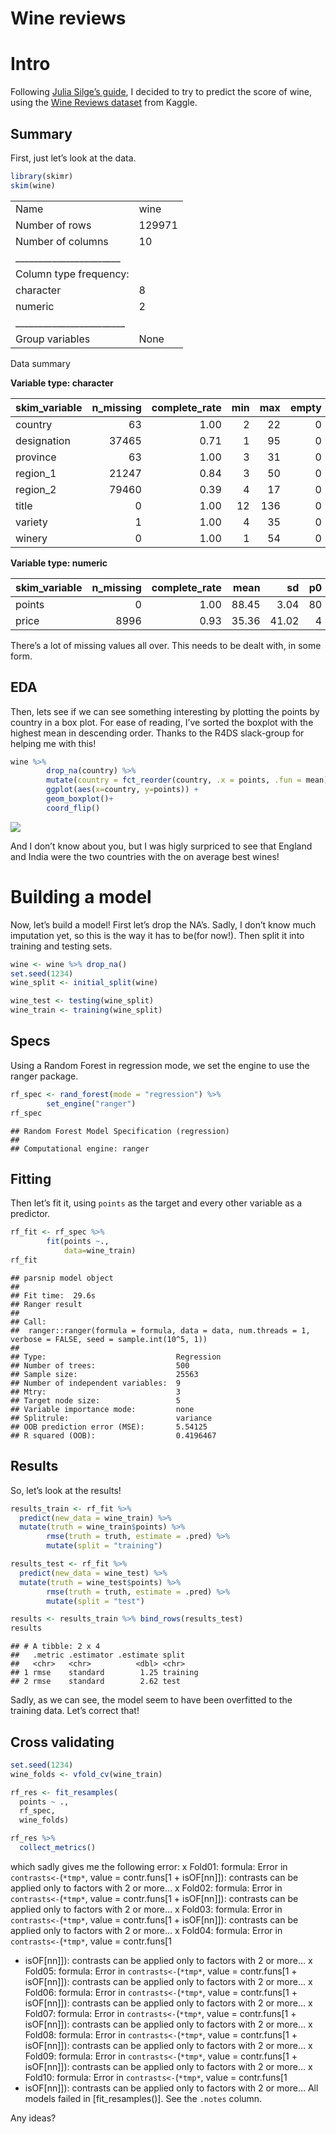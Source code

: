 Wine reviews
================

# Intro

Following [Julia Silge’s
guide](https://juliasilge.com/blog/intro-tidymodels/), I decided to try
to predict the score of wine, using the [Wine Reviews
dataset](https://www.kaggle.com/zynicide/wine-reviews) from Kaggle.

## Summary

First, just let’s look at the data.

``` r
library(skimr)
skim(wine)
```

|                                                  |        |
| :----------------------------------------------- | :----- |
| Name                                             | wine   |
| Number of rows                                   | 129971 |
| Number of columns                                | 10     |
| \_\_\_\_\_\_\_\_\_\_\_\_\_\_\_\_\_\_\_\_\_\_\_   |        |
| Column type frequency:                           |        |
| character                                        | 8      |
| numeric                                          | 2      |
| \_\_\_\_\_\_\_\_\_\_\_\_\_\_\_\_\_\_\_\_\_\_\_\_ |        |
| Group variables                                  | None   |

Data summary

**Variable type:
character**

| skim\_variable | n\_missing | complete\_rate | min | max | empty | n\_unique | whitespace |
| :------------- | ---------: | -------------: | --: | --: | ----: | --------: | ---------: |
| country        |         63 |           1.00 |   2 |  22 |     0 |        43 |          0 |
| designation    |      37465 |           0.71 |   1 |  95 |     0 |     37979 |          0 |
| province       |         63 |           1.00 |   3 |  31 |     0 |       425 |          0 |
| region\_1      |      21247 |           0.84 |   3 |  50 |     0 |      1229 |          0 |
| region\_2      |      79460 |           0.39 |   4 |  17 |     0 |        17 |          0 |
| title          |          0 |           1.00 |  12 | 136 |     0 |    118840 |          0 |
| variety        |          1 |           1.00 |   4 |  35 |     0 |       707 |          0 |
| winery         |          0 |           1.00 |   1 |  54 |     0 |     16757 |          0 |

**Variable type:
numeric**

| skim\_variable | n\_missing | complete\_rate |  mean |    sd | p0 | p25 | p50 | p75 | p100 | hist  |
| :------------- | ---------: | -------------: | ----: | ----: | -: | --: | --: | --: | ---: | :---- |
| points         |          0 |           1.00 | 88.45 |  3.04 | 80 |  86 |  88 |  91 |  100 | ▂▇▇▂▁ |
| price          |       8996 |           0.93 | 35.36 | 41.02 |  4 |  17 |  25 |  42 | 3300 | ▇▁▁▁▁ |

There’s a lot of missing values all over. This needs to be dealt with,
in some form.

## EDA

Then, lets see if we can see something interesting by plotting the
points by country in a box plot. For ease of reading, I’ve sorted the
boxplot with the highest mean in descending order. Thanks to the R4DS
slack-group for helping me with this\!

``` r
wine %>% 
        drop_na(country) %>%
        mutate(country = fct_reorder(country, .x = points, .fun = mean)) %>% 
        ggplot(aes(x=country, y=points)) +
        geom_boxplot()+
        coord_flip()
```

![](Wine_reviews_github_files/figure-gfm/Boxplot-1.png)<!-- -->

And I don’t know about you, but I was higly surpriced to see that
England and India were the two countries with the on average best
wines\!

# Building a model

Now, let’s build a model\! First let’s drop the NA’s. Sadly, I don’t
know much imputation yet, so this is the way it has to be(for now\!).
Then split it into training and testing sets.

``` r
wine <- wine %>% drop_na()
set.seed(1234)
wine_split <- initial_split(wine)

wine_test <- testing(wine_split)
wine_train <- training(wine_split)
```

## Specs

Using a Random Forest in regression mode, we set the engine to use the
ranger package.

``` r
rf_spec <- rand_forest(mode = "regression") %>%
        set_engine("ranger")
rf_spec
```

    ## Random Forest Model Specification (regression)
    ## 
    ## Computational engine: ranger

## Fitting

Then let’s fit it, using `points` as the target and every other variable
as a predictor.

``` r
rf_fit <- rf_spec %>%
        fit(points ~.,
            data=wine_train)
rf_fit
```

    ## parsnip model object
    ## 
    ## Fit time:  29.6s 
    ## Ranger result
    ## 
    ## Call:
    ##  ranger::ranger(formula = formula, data = data, num.threads = 1,      verbose = FALSE, seed = sample.int(10^5, 1)) 
    ## 
    ## Type:                             Regression 
    ## Number of trees:                  500 
    ## Sample size:                      25563 
    ## Number of independent variables:  9 
    ## Mtry:                             3 
    ## Target node size:                 5 
    ## Variable importance mode:         none 
    ## Splitrule:                        variance 
    ## OOB prediction error (MSE):       5.54125 
    ## R squared (OOB):                  0.4196467

## Results

So, let’s look at the results\!

``` r
results_train <- rf_fit %>%
  predict(new_data = wine_train) %>%
  mutate(truth = wine_train$points) %>% 
        rmse(truth = truth, estimate = .pred) %>% 
        mutate(split = "training")

results_test <- rf_fit %>%
  predict(new_data = wine_test) %>%
  mutate(truth = wine_test$points) %>% 
        rmse(truth = truth, estimate = .pred) %>% 
        mutate(split = "test")

results <- results_train %>% bind_rows(results_test)
results
```

    ## # A tibble: 2 x 4
    ##   .metric .estimator .estimate split   
    ##   <chr>   <chr>          <dbl> <chr>   
    ## 1 rmse    standard        1.25 training
    ## 2 rmse    standard        2.62 test

Sadly, as we can see, the model seem to have been overfitted to the
training data. Let’s correct that\!

## Cross validating

``` r
set.seed(1234)
wine_folds <- vfold_cv(wine_train)

rf_res <- fit_resamples(
  points ~ .,
  rf_spec,
  wine_folds)

rf_res %>%
  collect_metrics()
```

which sadly gives me the following error: x Fold01: formula: Error in
`contrasts<-`(`*tmp*`, value = contr.funs\[1 + isOF\[nn\]\]): contrasts
can be applied only to factors with 2 or more… x Fold02: formula: Error
in `contrasts<-`(`*tmp*`, value = contr.funs\[1 + isOF\[nn\]\]):
contrasts can be applied only to factors with 2 or more… x Fold03:
formula: Error in `contrasts<-`(`*tmp*`, value = contr.funs\[1 +
isOF\[nn\]\]): contrasts can be applied only to factors with 2 or more…
x Fold04: formula: Error in `contrasts<-`(`*tmp*`, value = contr.funs\[1
+ isOF\[nn\]\]): contrasts can be applied only to factors with 2 or
more… x Fold05: formula: Error in `contrasts<-`(`*tmp*`, value =
contr.funs\[1 + isOF\[nn\]\]): contrasts can be applied only to factors
with 2 or more… x Fold06: formula: Error in `contrasts<-`(`*tmp*`, value
= contr.funs\[1 + isOF\[nn\]\]): contrasts can be applied only to
factors with 2 or more… x Fold07: formula: Error in
`contrasts<-`(`*tmp*`, value = contr.funs\[1 + isOF\[nn\]\]): contrasts
can be applied only to factors with 2 or more… x Fold08: formula: Error
in `contrasts<-`(`*tmp*`, value = contr.funs\[1 + isOF\[nn\]\]):
contrasts can be applied only to factors with 2 or more… x Fold09:
formula: Error in `contrasts<-`(`*tmp*`, value = contr.funs\[1 +
isOF\[nn\]\]): contrasts can be applied only to factors with 2 or more…
x Fold10: formula: Error in `contrasts<-`(`*tmp*`, value = contr.funs\[1
+ isOF\[nn\]\]): contrasts can be applied only to factors with 2 or
more… All models failed in \[fit\_resamples()\]. See the `.notes`
column.

Any ideas?
